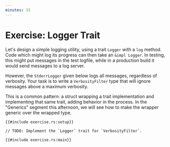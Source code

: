 ```yaml
---
minutes: 15
---
```


# Exercise: Logger Trait

Let's design a simple logging utility, using a trait `Logger` with a `log`
method. Code which might log its progress can then take an `&impl Logger`. In
testing, this might put messages in the test logfile, while in a production
build it would send messages to a log server.

However, the `StderrLogger` given below logs all messages, regardless of
verbosity. Your task is to write a `VerbosityFilter` type that will ignore
messages above a maximum verbosity.

This is a common pattern: a struct wrapping a trait implementation and
implementing that same trait, adding behavior in the process. In the "Generics"
segment this afternoon, we will see how to make the wrapper generic over the
wrapped type.

```rust,compile_fail
{{#include exercise.rs:setup}}

// TODO: Implement the `Logger` trait for `VerbosityFilter`.

{{#include exercise.rs:main}}
```
